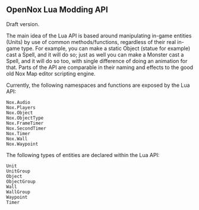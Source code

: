 ## OpenNox Lua Modding API

Draft version.

The main idea of the Lua API is based around manipulating in-game entities (Units) by use of common methods/functions, regardless of their real in-game type.
For example, you can make a static Object (statue for example) cast a Spell, and it will do so; just as well you can make a Monster cast a Spell, and it will do so too, with single difference of doing an animation for that.
Parts of the API are comparable in their naming and effects to the good old Nox Map editor scripting engine.

Currently, the following namespaces and functions are exposed by the Lua API:
```
Nox.Audio
Nox.Players
Nox.Object
Nox.ObjectType
Nox.FrameTimer
Nox.SecondTimer
Nox.Timer
Nox.Wall
Nox.Waypoint
```

The following types of entities are declared within the Lua API:
```
Unit
UnitGroup
Object
ObjectGroup
Wall
WallGroup
Waypoint
Timer
```

